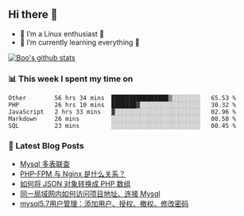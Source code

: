 ## Hi there 👋
* 🔭 I’m a Linux enthusiast 🐧️
* 🏃️ I’m currently learning everything 🏃️

[![Boo's github stats](https://github-readme-stats.vercel.app/api?username=0xAiKang)](https://github.com/anuraghazra/github-readme-stats)

<!-- [![Most Used Langs](https://github-readme-stats.vercel.app/api/top-langs/?username=0xAiKang)](https://github.com/anuraghazra/github-readme-stats) -->

### 📊 This week I spent my time on
<!--START_SECTION:waka-->
```text
Other        56 hrs 34 mins  ████████████████▒░░░░░░░░   65.53 % 
PHP          26 hrs 10 mins  ███████▓░░░░░░░░░░░░░░░░░   30.32 % 
JavaScript   2 hrs 33 mins   ▓░░░░░░░░░░░░░░░░░░░░░░░░   02.96 % 
Markdown     26 mins         ░░░░░░░░░░░░░░░░░░░░░░░░░   00.50 % 
SQL          23 mins         ░░░░░░░░░░░░░░░░░░░░░░░░░   00.45 % 
```
<!--END_SECTION:waka-->

### 📕 Latest Blog Posts
<!-- BLOG-POST-LIST:START -->
- [Mysql 多表联查](https://www.0x2beace.com/mysql-multi-table-joint-check/)
- [PHP-FPM 与 Nginx 是什么关系？](https://www.0x2beace.com/what-is-the-relationship-between-php-fpm-and-nginx/)
- [如何将 JSON 对象转换成 PHP 数组](https://www.0x2beace.com/how-to-convert-a-json-object-into-a-php-array/)
- [同一局域网内如何访问项目地址、连接 Mysql](https://www.0x2beace.com/how-to-access-the-project-address-and-connect-to-mysql-in-the-same-local-area-network/)
- [mysql5.7用户管理：添加用户、授权、撤权、修改密码](https://www.0x2beace.com/mysql5-7-user-management-add-users-authorize-revoke-rights-modify-passwords/)
<!-- BLOG-POST-LIST:END -->

